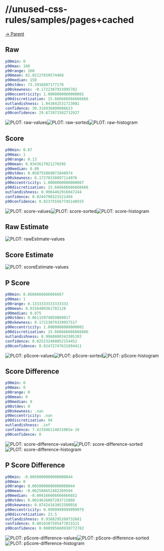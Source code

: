 
# //unused-css-rules/samples/pages+cached

[→ Parent](../..)


## Raw


```yaml
p90min: 0
p90max: 160
p90range: 160
p90mean: 82.02127659574468
p90median: 150
p90stdev: 73.3916887177178
p90skewness: -0.1722307933995782
p90eccentricity: 1.0000000000000002
p90discretization: 15.666666666666666
outlandishness: 1.043842531723081
confidence: 30.316936800086623
p90confidence: 29.672971582732927

```

![PLOT: raw-values](./raw/values.svg)![PLOT: raw-sorted](./raw/sorted.svg)![PLOT: raw-histogram](./raw/histogram.svg)
## Score


```yaml
p90min: 0.87
p90max: 1
p90range: 0.13
p90mean: 0.9343617021276595
p90median: 0.88
p90stdev: 0.058755869071048974
p90skewness: 0.17270338897114976
p90eccentricity: 1.0000000000000007
p90discretization: 15.666666666666666
outlandishness: 0.9964462916047244
confidence: 0.0244790321521494
p90confidence: 0.023755567745140555

```

![PLOT: score-values](./score/values.svg)![PLOT: score-sorted](./score/sorted.svg)![PLOT: score-histogram](./score/histogram.svg)
## Raw Estimate

![PLOT: rawEstimate-values](./rawEstimate/values.svg)
## Score Estimate

![PLOT: scoreEstimate-values](./scoreEstimate/values.svg)
## P Score


```yaml
p90min: 0.8666666666666667
p90max: 1
p90range: 0.1333333333333333
p90mean: 0.9316489361702128
p90median: 0.875
p90stdev: 0.06115974059809817
p90skewness: 0.17223079339957517
p90eccentricity: 1.0000000000000002
p90discretization: 15.666666666666666
outlandishness: 0.9968800343305203
confidence: 0.025232480052154452
p90confidence: 0.02472747631894411

```

![PLOT: pScore-values](./pScore/values.svg)![PLOT: pScore-sorted](./pScore/sorted.svg)![PLOT: pScore-histogram](./pScore/histogram.svg)
## Score Difference


```yaml
p90min: 0
p90max: 0
p90range: 0
p90mean: 0
p90median: 0
p90stdev: 0
p90skewness: .nan
p90eccentricity: .nan
p90discretization: 94
outlandishness: .inf
confidence: 7.423946114831065e-18
p90confidence: 0

```

![PLOT: score-difference-values](./score-difference/values.svg)![PLOT: score-difference-sorted](./score-difference/sorted.svg)![PLOT: score-difference-histogram](./score-difference/histogram.svg)
## P Score Difference


```yaml
p90min: -0.0050000000000000044
p90max: 0
p90range: 0.0050000000000000044
p90mean: -0.002588652482269504
p90median: -0.004166666666666652
p90stdev: 0.0024626887283715868
p90skewness: 0.07424163052580916
p90eccentricity: 0.9999999999999979
p90discretization: 23.5
outlandishness: 0.9368295260732681
confidence: 0.0010207505477831521
p90confidence: 0.000995688938772782

```

![PLOT: pScore-difference-values](./pScore-difference/values.svg)![PLOT: pScore-difference-sorted](./pScore-difference/sorted.svg)![PLOT: pScore-difference-histogram](./pScore-difference/histogram.svg)